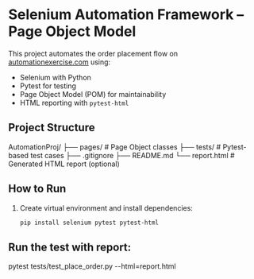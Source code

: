 # Selenium Automation Framework – Page Object Model

This project automates the order placement flow on [automationexercise.com](https://automationexercise.com) using:

- Selenium with Python
- Pytest for testing
- Page Object Model (POM) for maintainability
- HTML reporting with `pytest-html`

## Project Structure
AutomationProj/
├── pages/ # Page Object classes
├── tests/ # Pytest-based test cases
├── .gitignore
├── README.md
└── report.html # Generated HTML report (optional)

## How to Run

1. Create virtual environment and install dependencies:
   ```bash
   pip install selenium pytest pytest-html
   
## Run the test with report:
pytest tests/test_place_order.py --html=report.html

